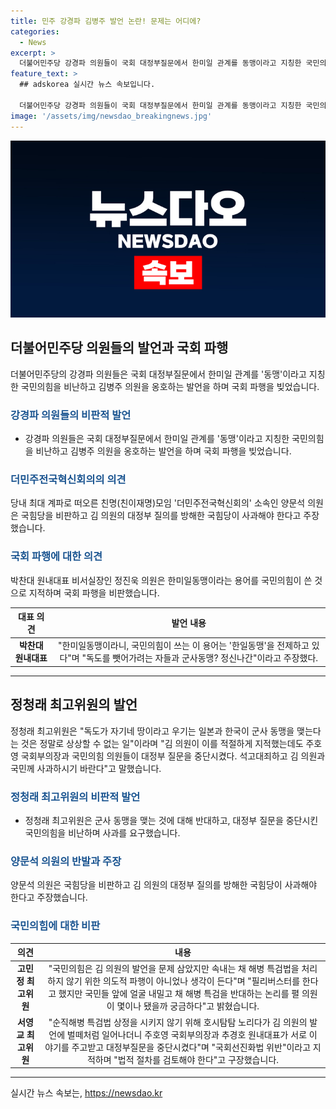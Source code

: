 ```yaml
---
title: 민주 강경파 김병주 발언 논란! 문제는 어디에?
categories:
  - News
excerpt: >
  더불어민주당 강경파 의원들이 국회 대정부질문에서 한미일 관계를 동맹이라고 지칭한 국민의힘을 비난하며 김병주 의원을 옹호했다. 이에 국민의힘은 김 의원이 사과해야 한다고 억지를 부린다는 주장에 대해 사과는 국민의힘이 해야 한다고 주장했고, 정청래 최고위원과 고민정 최고위원, 서영교 최고위원이 각자의 의견을 제시했다. 더민주전국혁신회의 소속인 양문석 의원과 박찬대 원내대표 비서실장인 정진욱 의원도 국민의힘을 비판하며 강경파 입장을 지지했다.
feature_text: >
  ## adskorea 실시간 뉴스 속보입니다.

  더불어민주당 강경파 의원들이 국회 대정부질문에서 한미일 관계를 동맹이라고 지칭한 국민의힘을 비난하며 김병주 의원을 옹호했다. 이에 국민의힘은 김 의원이 사과해야 한다고 억지를 부린다는 주장에 대해 사과는 국민의힘이 해야 한다고 주장했고, 정청래 최고위원과 고민정 최고위원, 서영교 최고위원이 각자의 의견을 제시했다. 더민주전국혁신회의 소속인 양문석 의원과 박찬대 원내대표 비서실장인 정진욱 의원도 국민의힘을 비판하며 강경파 입장을 지지했다.
image: '/assets/img/newsdao_breakingnews.jpg'
---
```


<p><img src="/assets/img/newsdao_breakingnews.jpg" alt="adskorea 속보" /></p>

<h2 data-ke-size="size26">더불어민주당 의원들의 발언과 국회 파행</h2>

<p data-ke-size="size16">더불어민주당의 강경파 의원들은 국회 대정부질문에서 한미일 관계를 '동맹'이라고 지칭한 국민의힘을 비난하고 김병주 의원을 옹호하는 발언을 하며 국회 파행을 빚었습니다.</p>

<h3><b><span style="color: #1a5490;">강경파 의원들의 비판적 발언</span></b></h3>

<ul>
<li>강경파 의원들은 국회 대정부질문에서 한미일 관계를 '동맹'이라고 지칭한 국민의힘을 비난하고 김병주 의원을 옹호하는 발언을 하며 국회 파행을 빚었습니다.</li>
</ul>

<h3><b><span style="color: #1a5490;">더민주전국혁신회의의 의견</span></b></h3>

<p>당내 최대 계파로 떠오른 친명(친이재명)모임 '더민주전국혁신회의' 소속인 양문석 의원은 국힘당을 비판하고 김 의원의 대정부 질의를 방해한 국힘당이 사과해야 한다고 주장했습니다.</p>

<h3><b><span style="color: #1a5490;">국회 파행에 대한 의견</span></b></h3>

<p>박찬대 원내대표 비서실장인 정진욱 의원은 한미일동맹이라는 용어를 국민의힘이 쓴 것으로 지적하며 국회 파행을 비판했습니다.</p>

<table>
<thead>
<tr>
<th style="text-align: center;"><b>대표 의견</b></th>
<th style="text-align: center;"><b>발언 내용</b></th>
</tr>
</thead>
<tbody>
<tr>
<td style="text-align: center; height: 17px;"><b>박찬대 원내대표</b></td>
<td style="text-align: center;">"한미일동맹이라니, 국민의힘이 쓰는 이 용어는 '한일동맹'을 전제하고 있다"며 "독도를 뺏어가려는 자들과 군사동맹? 정신나간"이라고 주장했다.</td>
</tr>
</tbody>
</table>

<hr>

<h2 data-ke-size="size26">정청래 최고위원의 발언</h2>

<p data-ke-size="size16">정청래 최고위원은 "독도가 자기네 땅이라고 우기는 일본과 한국이 군사 동맹을 맺는다는 것은 정말로 상상할 수 없는 일"이라며 "김 의원이 이를 적절하게 지적했는데도 주호영 국회부의장과 국민의힘 의원들이 대정부 질문을 중단시켰다. 석고대죄하고 김 의원과 국민께 사과하시기 바란다"고 말했습니다.</p>

<h3><b><span style="color: #1a5490;">정청래 최고위원의 비판적 발언</span></b></h3>

<ul>
<li>정청래 최고위원은 군사 동맹을 맺는 것에 대해 반대하고, 대정부 질문을 중단시킨 국민의힘을 비난하며 사과를 요구했습니다.</li>
</ul>

<h3><b><span style="color: #1a5490;">양문석 의원의 반발과 주장</span></b></h3>

<p>양문석 의원은 국힘당을 비판하고 김 의원의 대정부 질의를 방해한 국힘당이 사과해야 한다고 주장했습니다.</p>

<h3><b><span style="color: #1a5490;">국민의힘에 대한 비판</span></b></h3>

<table>
<thead>
<tr>
<th style="text-align: center;"><b>의견</b></th>
<th style="text-align: center;"><b>내용</b></th>
</tr>
</thead>
<tbody>
<tr>
<td style="text-align: center; height: 17px;"><b>고민정 최고위원</b></td>
<td style="text-align: center;">"국민의힘은 김 의원의 발언을 문제 삼았지만 속내는 채 해병 특검법을 처리하지 않기 위한 의도적 파행이 아니었나 생각이 든다"며 "필리버스터를 한다고 했지만 국민들 앞에 얼굴 내밀고 채 해병 특검을 반대하는 논리를 펼 의원이 몇이나 됐을까 궁금하다"고 밝혔습니다.</td>
</tr>
<tr>
<td style="text-align: center;"><b>서영교 최고위원</b></td>
<td style="text-align: center;">"순직해병 특검법 상정을 시키지 않기 위해 호시탐탐 노리다가 김 의원의 발언에 벌떼처럼 일어나더니 주호영 국회부의장과 추경호 원내대표가 서로 이야기를 주고받고 대정부질문을 중단시켰다"며 "국회선진화법 위반"이라고 지적하며 "법적 절차를 검토해야 한다"고 구장했습니다.</td>
</tr>
</tbody>
</table>

<hr>
실시간 뉴스 속보는, <a href="https://newsdao.kr" rel="dofollow">https://newsdao.kr</a>



